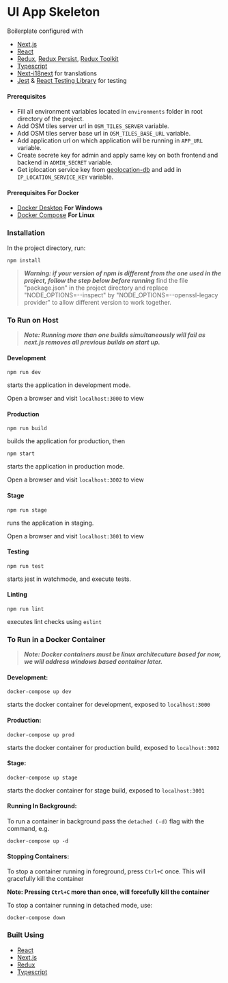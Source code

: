 # UI App Skeleton

Boilerplate configured with 
* [Next.js](https://nextjs.org/)
* [React](https://reactjs.org/)
* [Redux](https://redux.js.org/), [Redux Persist](https://github.com/rt2zz/redux-persist), [Redux Toolkit](https://redux-toolkit.js.org/)
* [Typescript](https://www.typescriptlang.org/)
* [Next-i18next](https://github.com/isaachinman/next-i18next) for translations
* [Jest](https://jestjs.io/) & [React Testing Library](https://github.com/testing-library/react-testing-library) for testing


#### Prerequisites
* Fill all environment variables located in `environments` folder in root directory of the project.
* Add OSM tiles server url in `OSM_TILES_SERVER` variable.
* Add OSM tiles server base url in `OSM_TILES_BASE_URL` variable.
* Add application url on which application will be running in `APP_URL` variable.
* Create secrete key for admin and apply same key on both frontend and backend in `ADMIN_SECRET` variable.
* Get iplocation service key from [geolocation-db](https://geolocation-db.com/) and add in `IP_LOCATION_SERVICE_KEY` variable.


#### Prerequisites For Docker
* [Docker Desktop](https://docs.docker.com/docker-for-windows/install/) <b>For Windows</b>
* [Docker Compose](https://docs.docker.com/compose/install/) <b>For Linux</b>

### Installation

In the project directory, run:
```
npm install
```

> ***Warning: if your version of npm is different from the one used in the project, follow the step below before running***
find the file "package.json" in the project directory and replace "NODE_OPTIONS=--inspect" by "NODE_OPTIONS=--openssl-legacy provider" to allow different version to work together.

### To Run on Host 

> ***Note: Running more than one builds simultaneously will fail as next.js removes all previous builds on start up.***

#### Development

```
npm run dev
```
starts the application in development mode.

Open a browser and visit `localhost:3000` to view

#### Production

```
npm run build
```
builds the application for production, then

```
npm start
```
starts the application in production mode.

Open a browser and visit `localhost:3002` to view

#### Stage

```
npm run stage
```
runs the application in staging.

Open a browser and visit `localhost:3001` to view

#### Testing

```
npm run test
```
starts jest in watchmode, and execute tests.

#### Linting

```
npm run lint
```
executes lint checks using `eslint`

### To Run in a Docker Container

> ***Note: Docker containers must be linux architecuture based for now, we will address windows based container later.***

#### Development:
```
docker-compose up dev
```
starts the docker container for development, exposed to `localhost:3000`

#### Production:

```
docker-compose up prod
```
starts the docker container for production build, exposed to `localhost:3002`

#### Stage:

```
docker-compose up stage
```
starts the docker container for stage build, exposed to `localhost:3001`

#### Running In Background:
To run a container in background pass the `detached (-d)` flag with the command, e.g.
```
docker-compose up -d
```

#### Stopping Containers:
To stop a container running in foreground, press `Ctrl+C` once.
This will gracefully kill the container

<b>Note: Pressing `Ctrl+C` more than once, will forcefully kill the container</b>

To stop a container running in detached mode, use:
```
docker-compose down
```

### Built Using
- [React](https://reactjs.org/)
- [Next.js](https://nextjs.org/)
- [Redux](https://redux.js.org/)
- [Typescript](https://www.typescriptlang.org/)
